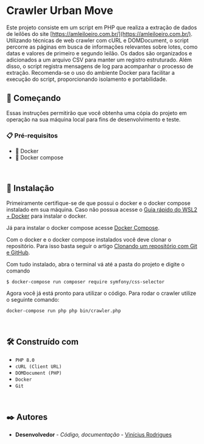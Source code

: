 # Crawler Urban Move
Este projeto consiste em um script em PHP que realiza a extração de dados de leilões do site [https://amleiloeiro.com.br/](https://amleiloeiro.com.br/). Utilizando técnicas de web crawler com cURL e DOMDocument, o script percorre as páginas em busca de informações relevantes sobre lotes, como datas e valores de primeiro e segundo leilão. Os dados são organizados e adicionados a um arquivo CSV para manter um registro estruturado. Além disso, o script registra mensagens de log para acompanhar o processo de extração. Recomenda-se o uso do ambiente Docker para facilitar a execução do script, proporcionando isolamento e portabilidade.
<br/>

## 🚀 Começando
Essas instruções permitirão que você obtenha uma cópia do projeto em operação na sua máquina local para fins de desenvolvimento e teste.
<br/>

### 📋 Pré-requisitos
  - 🐳 Docker 
  - 🐳 Docker compose 
<br/>

## 🔧 Instalação
Primeiramente certifique-se de que possui o docker e o docker compose instalado em sua máquina. Caso não possua acesse o [Guia rápido do WSL2 + Docker](https://github.com/codeedu/wsl2-docker-quickstart) para instalar o docker.

Já para instalar o docker compose acesse [Docker Compose](https://github.com/docker/compose).

Com o docker e o docker compose instalados você deve clonar o repositório. Para isso basta seguir o artigo [Clonando um repositório com Git e GitHub](https://www.alura.com.br/artigos/clonando-repositorio-git-github?utm_term=&utm_campaign=%5BSearch%5D+%5BPerformance%5D+-+Dynamic+Search+Ads+-+Artigos+e+Conte%C3%BAdos&utm_source=adwords&utm_medium=ppc&hsa_acc=7964138385&hsa_cam=11384329873&hsa_grp=111087461203&hsa_ad=687448474447&hsa_src=g&hsa_tgt=aud-396128415587:dsa-843358956400&hsa_kw=&hsa_mt=&hsa_net=adwords&hsa_ver=3&gad_source=1&gclid=Cj0KCQiAhomtBhDgARIsABcaYyk4lBV3raNZ5lwZxwg_6WDWrgMN9njNnww9MI1rKVQUWDZ4sRNlgCcaAifMEALw_wcB).

Com tudo instalado, abra o terminal vá até a pasta do projeto e digite o comando 

```
$ docker-compose run composer require symfony/css-selector
```

Agora você já está pronto para utilizar o código. Para rodar o crawler utilize o seguinte comando:

```
docker-compose run php php bin/crawler.php
```
<br/>

## 🛠️ Construído com
* `PHP 8.0`
* `cURL (Client URL)`
* `DOMDocument (PHP)`
* `Docker`
* `Git`
<br/>

## ✒️ Autores
* **Desenvolvedor** - *Código, documentação* - [Vinícius Rodrigues](https://github.com/ViniciusRodrigues10)
